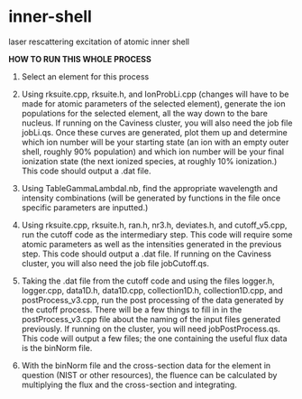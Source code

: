 # inner-shell
laser rescattering excitation of atomic inner shell

__HOW TO RUN THIS WHOLE PROCESS__

1. Select an element for this process

2. Using rksuite.cpp, rksuite.h, and IonProbLi.cpp (changes will have to be made for atomic parameters of the selected element), generate the ion populations for the
selected element, all the way down to the bare nucleus. If running on the Caviness cluster, you will also need the job file jobLi.qs. Once these curves are generated, plot
them up and determine which ion number will be your starting state (an ion with an empty outer shell, roughly 90% population) and which ion number will be your final ionization
state (the next ionized species, at roughly 10% ionization.) This code should output a .dat file.

3. Using TableGammaLambdaI.nb, find the appropriate wavelength and intensity combinations (will be generated by functions in the file once specific parameters are inputted.)

4. Using rksuite.cpp, rksuite.h, ran.h, nr3.h, deviates.h, and cutoff_v5.cpp, run the cutoff code as the intermediary step. This code will require some atomic parameters as well
as the intensities generated in the previous step. This code should output a .dat file. If running on the Caviness cluster, you will also need the job file jobCutoff.qs.

5. Taking the .dat file from the cutoff code and using the files logger.h, logger.cpp, data1D.h, data1D.cpp, collection1D.h, collection1D.cpp, and postProcess_v3.cpp, run the
post processing of the data generated by the cutoff process. There will be a few things to fill in in the postProcess_v3.cpp file about the naming of the input files generated
previously. If running on the cluster, you will need jobPostProcess.qs. This code will output a few files; the one containing the useful flux data is the binNorm file.

6. With the binNorm file and the cross-section data for the element in question (NIST or other resources), the fluence can be calculated by multiplying the flux and the
cross-section and integrating.

